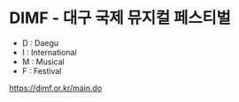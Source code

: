 # DIMF - 대구 국제 뮤지컬 페스티벌

- D : Daegu
- I : International
- M : Musical
- F : Festival

<https://dimf.or.kr/main.do>
